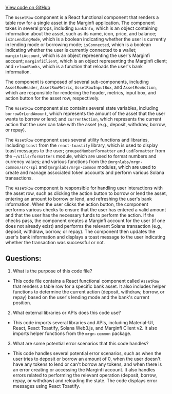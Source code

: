 [View code on GitHub](https://github.com/mrgnlabs/mrgn-ts/apps/marginfi-v2-ui/src/components/AssetsList/AssetRow/AssetRow.tsx)

The `AssetRow` component is a React functional component that renders a table row for a single asset in the Marginfi application. The component takes in several props, including `bankInfo`, which is an object containing information about the asset, such as its name, icon, price, and balance; `isInLendingMode`, which is a boolean indicating whether the user is currently in lending mode or borrowing mode; `isConnected`, which is a boolean indicating whether the user is currently connected to a wallet; `marginfiAccount`, which is an object representing the user's Marginfi account; `marginfiClient`, which is an object representing the Marginfi client; and `reloadBanks`, which is a function that reloads the user's bank information.

The component is composed of several sub-components, including `AssetRowHeader`, `AssetRowMetric`, `AssetRowInputBox`, and `AssetRowAction`, which are responsible for rendering the header, metrics, input box, and action button for the asset row, respectively.

The `AssetRow` component also contains several state variables, including `borrowOrLendAmount`, which represents the amount of the asset that the user wants to borrow or lend; and `currentAction`, which represents the current action that the user can take with the asset (e.g., deposit, withdraw, borrow, or repay).

The `AssetRow` component uses several utility functions and libraries, including `toast` from the `react-toastify` library, which is used to display toast messages to the user; `groupedNumberFormatter` and `usdFormatter` from the `~/utils/formatters` module, which are used to format numbers and currency values; and various functions from the `@mrgnlabs/mrgn-common/src/spl` and `@mrgnlabs/mrgn-common` modules, which are used to create and manage associated token accounts and perform various Solana transactions.

The `AssetRow` component is responsible for handling user interactions with the asset row, such as clicking the action button to borrow or lend the asset, entering an amount to borrow or lend, and refreshing the user's bank information. When the user clicks the action button, the component performs various checks to ensure that the user has entered a valid amount and that the user has the necessary funds to perform the action. If the checks pass, the component creates a Marginfi account for the user (if one does not already exist) and performs the relevant Solana transaction (e.g., deposit, withdraw, borrow, or repay). The component then updates the user's bank information and displays a toast message to the user indicating whether the transaction was successful or not.

## Questions:

1.  What is the purpose of this code file?

- This code file contains a React functional component called `AssetRow` that renders a table row for a specific bank asset. It also includes helper functions to determine the current action (deposit, withdraw, borrow, or repay) based on the user's lending mode and the bank's current position.

2. What external libraries or APIs does this code use?

- This code imports several libraries and APIs, including Material-UI, React, React Toastify, Solana Web3.js, and Marginfi Client v2. It also imports helper functions from the `mrgn-common` package.

3. What are some potential error scenarios that this code handles?

- This code handles several potential error scenarios, such as when the user tries to deposit or borrow an amount of 0, when the user doesn't have any tokens to lend or can't borrow any tokens, and when there is an error creating or accessing the Marginfi account. It also handles errors related to performing the relevant operation (deposit, borrow, repay, or withdraw) and reloading the state. The code displays error messages using React Toastify.
